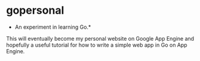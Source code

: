 # gopersonal
* An experiment in learning Go.*

This will eventually become my personal website on Google App Engine and hopefully a useful tutorial for how to write a simple web app in Go on App Engine.

